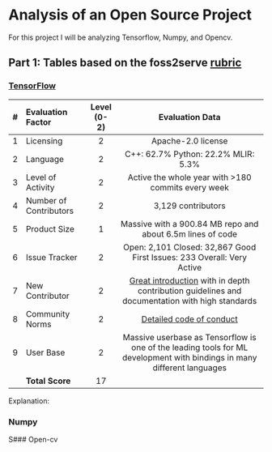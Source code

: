 # Analysis of an Open Source Project
For this project I will be analyzing Tensorflow, Numpy, and Opencv.
## Part 1: Tables based on the foss2serve [rubric](http://foss2serve.org/index.php/Project_Evaluation_Rubric_(Activity))
### [TensorFlow](https://github.com/tensorflow/tensorflow)
|#| Evaluation Factor      | Level <br /> (0-2) |                                                                            Evaluation Data                                                                             |
|-|:--------------------- | :----------------: | :--------------------------------------------------------------------------------------------------------------------------------------------------------------------: |
|1| Licensing              |         2          |                                                                           Apache-2.0 license                                                                           |
|2| Language               |         2          |                                                                  C++: 62.7% Python: 22.2% MLIR: 5.3%                                                                   |
|3| Level of Activity      |         2          |                                                           Active the whole year with >180 commits every week                                                           |
|4| Number of Contributors |         2          |                                                                           3,129 contributors                                                                           |
|5| Product Size           |         1          |                                                       Massive with a 900.84 MB repo and about 6.5m lines of code                                                       |
|6| Issue Tracker          |         2          |                                                Open: 2,101 Closed: 32,867  Good First Issues: 233 Overall: Very Active                                                 |
|7| New Contributor        |         2          | [Great introduction](https://github.com/tensorflow/tensorflow/blob/master/CONTRIBUTING.md) with in depth contribution guidelines and documentation with high standards |
|8| Community Norms        |         2          |                                  [Detailed code of conduct](https://github.com/tensorflow/tensorflow/blob/master/CODE_OF_CONDUCT.md)                                   |
|9| User Base              |         2          |                        Massive userbase as Tensorflow is one of the leading tools for ML development with bindings in many different languages                         |
| |**Total Score**        |        17          |                                                                                                                                                                        |

Explanation:
### Numpy

S### Open-cv

